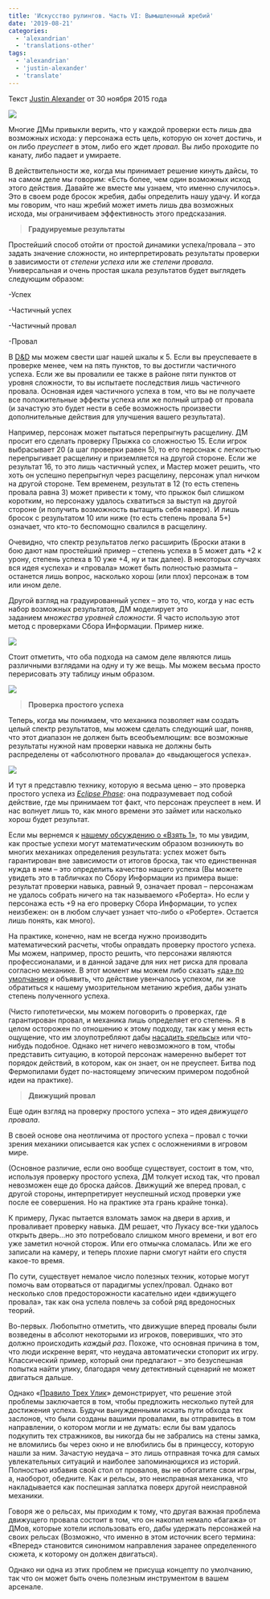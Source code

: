 ```yaml
---
title: 'Искусство рулингов. Часть VI: Вымышленный жребий'
date: '2019-08-21'
categories:
  - 'alexandrian'
  - 'translations-other'
tags:
  - 'alexandrian'
  - 'justin-alexander'
  - 'translate'
---
```


Текст [Justin Alexander](https://vk.com/away.php?to=https://thealexandrian.net/about&cc_key=) от 30 ноября 2015 года

![](https://sun9-43.userapi.com/c858132/v858132266/4965e/T8ERq0LBHEI.jpg)

Многие ДМы привыкли верить, что у каждой проверки есть лишь два возможных исхода: у персонажа есть цель, которую он хочет достичь, и он либо *преуспеет* в этом, либо его ждет *провал*. Вы либо проходите по канату, либо падает и умираете.

В действительности же, когда мы принимает решение кинуть дайсы, то на самом деле мы говорим: «Есть более, чем один возможных исход этого действия. Давайте же вместе мы узнаем, что именно случилось». Это в своем роде бросок жребия, дабы определить нашу удачу. И когда мы говорим, что наш жребий может иметь лишь два возможных исхода, мы ограничиваем эффективность этого предсказания.

> **Градуируемые результаты**

Простейший способ отойти от простой динамики успеха/провала – это задать значение сложности, но интерпретировать результаты проверки в зависимости от *степени успеха* или же *степени провала*. Универсальная и очень простая шкала результатов будет выглядеть следующим образом:

\-Успех

\-Частичный успех

\-Частичный провал

\-Провал

В [D&D](https://vk.com/away.php?to=http%3A%2F%2Fwww.amazon.com%2Fexec%2Fobidos%2FASIN%2F0786928867%2Fdigitalcomi0a-20&cc_key=) мы можем свести шаг нашей шкалы к 5. Если вы преуспеваете в проверке менее, чем на пять пунктов, то вы достигли частичного успеха. Если же вы провалили ее также в районе пяти пунктов от уровня сложности, то вы испытаете последствия лишь частичного провала. Основная идея частичного успеха в том, что вы не получаете все положительные эффекты успеха или же полный штраф от провала (и зачастую это будет нести в себе возможность произвести дополнительные действия для улучшения вашего результата).

Например, персонаж может пытаться перепрыгнуть расщелину. ДМ просит его сделать проверку Прыжка со сложностью 15. Если игрок выбрасывает 20 (а шаг проверки равен 5), то его персонаж с легкостью перепрыгивает расщелину и приземляется на другой стороне. Если же результат 16, то это лишь частичный успех, и Мастер может решить, что хоть он успешно перепрыгнул через расщелину, персонаж упал ничком на другой стороне. Тем временем, результат в 12 (то есть степень провала равна 3) может привести к тому, что прыжок был слишком коротким, но персонажу удалось схватиться за выступ на другой стороне (и получить возможность вытащить себя наверх). И лишь бросок с результатом 10 или ниже (то есть степень провала 5+) означает, что кто-то беспомощно свалился в расщелину.

Очевидно, что спектр результатов легко расширить (Броски атаки в бою дают нам простейший пример – степень успеха в 5 может дать +2 к урону, степень успеха в 10 уже +4, ну и так далее). В некоторых случаях вся идея «успеха» и «провала» может быть полностью размыта – останется лишь вопрос, насколько хорош (или плох) персонаж в том или ином деле.

Другой взгляд на градуированный успех – это то, что, когда у нас есть набор возможных результатов, ДМ моделирует это заданием *множества уровней сложности*. Я часто использую этот метод с проверками Сбора Информации. Пример ниже.

![](https://sun9-34.userapi.com/c858132/v858132266/49637/32JngvGwZZM.jpg)

Стоит отметить, что оба подхода на самом деле являются лишь различными взглядами на одну и ту же вещь. Мы можем весьма просто перерисовать эту таблицу иным образом.

![](https://sun9-28.userapi.com/c858132/v858132266/49644/PmLDlob0k4o.jpg)

> **Проверка простого успеха**

Теперь, когда мы понимаем, что механика позволяет нам создать целый спектр результатов, мы можем сделать следующий шаг, поняв, что этот диапазон не должен быть всеобъемлющим: все возможные результаты нужной нам проверки навыка не должны быть распределены от «абсолютного провала» до «выдающегося успеха».

![](https://sun9-4.userapi.com/c858132/v858132266/49664/80HD2kgFUMc.jpg)

И тут я представлю технику, которую я весьма ценю – это проверка простого успеха из *[Eclipse Phase](https://vk.com/away.php?to=http%3A%2F%2Fwww.amazon.com%2Fexec%2Fobidos%2FASIN%2F0984583505%2Fdigitalcomi0a-20&cc_key=)*: она подразумевает под собой действие, где мы принимаем тот факт, что персонаж преуспеет в нем. И нас волнует лишь то, как много времени это займет или насколько хорош будет результат.

Если мы вернемся к [нашему обсуждению о «Взять 1»](https://vk.com/away.php?to=https%3A%2F%2Fthealexandrian.net%2Fwordpress%2F38039%2Froleplaying-games%2Fart-of-rulings-part-5-skill-and-difficulty&cc_key=), то мы увидим, как простые успехи могут математическим образом возникнуть во многих механиках определения результата: успех может быть гарантирован вне зависимости от итогов броска, так что единственная нужда в нем – это определить качество нашего успеха (Вы можете увидеть это в табличках по Сбору Информации из примера выше: результат проверки навыка, равный 9, означает провал – персонажам не удалось собрать ничего на так называемого «Роберта». Но если у персонажа есть +9 на его проверку Сбора Информации, то успех неизбежен: он в любом случает узнает что-либо о «Роберте». Остается лишь понять, как много).

На практике, конечно, нам не всегда нужно производить математический расчеты, чтобы оправдать проверку простого успеха. Мы можем, например, просто решить, что персонажи являются профессионалами, и в данной задаче для них нет риска для провала согласно механике. В этот момент мы можем либо сказать [«да» по умолчанию](https://vk.com/away.php?to=https%3A%2F%2Fthealexandrian.net%2Fwordpress%2F38013%2Froleplaying-games%2Fart-of-rulings-part-4-default-to-yes&cc_key=) и объявить, что действие увенчалось успехом, ли же обратиться к нашему умозрительном метанию жребия, дабы узнать степень полученного успеха.

(Чисто гипотетически, мы можем поговорить о проверках, где гарантирован провал, и механика лишь определяет его степень. Я в целом осторожен по отношению к этому подходу, так как у меня есть ощущение, что им злоупотребляют дабы [насадить «рельсы»](https://vk.com/away.php?to=https%3A%2F%2Fthealexandrian.net%2Fwordpress%2F36900%2Froleplaying-games%2Fthe-railroading-manifesto&cc_key=) или что-нибудь подобное. Однако нет ничего невозможного в том, чтобы представить ситуацию, в которой персонаж намеренно выберет тот порядок действий, в котором, как он знает, он не преуспеет. Битва под Фермопилами будет по-настоящему эпическим примером подобной идеи на практике).

> **Движущий провал**

Еще один взгляд на проверку простого успеха – это идея *движущего провала*.

В своей основе она неотличима от простого успеха – провал с точки зрения механики описывается как успех с осложнениями в игровом мире.

(Основное различие, если оно вообще существует, состоит в том, что, используя проверку простого успеха, ДМ толкует исход так, что провал невозможен еще до броска дайсов. Движущий же вперед провал, с другой стороны, интерпретирует неуспешный исход проверки уже после ее совершения. Но на практике эта грань крайне тонка).

К примеру, Лукас пытается взломать замок на двери в архив, и проваливает проверку навыка. ДМ решает, что Лукасу все-тки удалось открыть дверь…но это потребовало слишком много времени, и вот его уже заметил ночной сторож. Или его отмычка сломалась. Или же его записали на камеру, и теперь плохие парни смогут найти его спустя какое-то время.

По сути, существует немалое число полезных техник, которые могут помочь вам оторваться от парадигмы успех/провал. Однако вот несколько слов предосторожности касательно идеи «движущего провала», так как она успела повлечь за собой ряд вредоносных теорий.

Во-первых. Любопытно отметить, что движущие вперед провалы были возведены в абсолют некоторыми из игроков, поверивших, что это должно происходить *каждый раз*. Похоже, что основная причина в том, что люди искренне верят, что неудача автоматически стопорит их игру. Классический пример, который они предлагают – это безуспешная попытка найти улику, благодаря чему детективный сценарий не может двигаться дальше.

Однако «[Правило Трех Улик](https://vk.com/away.php?to=https%3A%2F%2Fthealexandrian.net%2Fwordpress%2F1118%2Froleplaying-games%2Fthree-clue-rule&cc_key=)» демонстрирует, что решение этой проблемы заключается в том, чтобы предложить несколько путей для достижения успеха. Будучи вынужденными искать пути обхода тех заслонов, что были созданы вашими провалами, вы отправитесь в том направлении, о котором могли и не думать: если бы вам удалось подкупить тех стражников, вы никогда бы не забрались на стены замка, не вломились бы через окно и не влюбились бы в принцессу, которую нашли за ним. Зачастую неудача – это лишь отправная точка для самых увлекательных ситуаций и наиболее запоминающихся из историй. Полностью избавив свой стол от провалов, вы не обогатите свои игры, а, наоборот, обедните. Как и рельсы, это неисправная механика, что накладывается как поспешная заплатка поверх другой неисправной механики.

Говоря же о рельсах, мы приходим к тому, что другая важная проблема движущего провала состоит в том, что он накопил немало «багажа» от ДМов, которые хотели использовать его, дабы удержать персонажей на своих рельсах (Возможно, что именно в этом источник всего термина: «Вперед» становится синонимом направления заранее определенного сюжета, к которому он должен двигаться).

Однако ни одна из этих проблем не присуща концепту по умолчанию, так что он может быть очень полезным инструментом в вашем арсенале.
